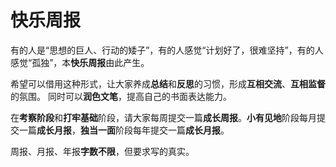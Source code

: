 # 快乐周报

有的人是“思想的巨人、行动的矮子”，有的人感觉“计划好了，很难坚持”，有的人感觉“孤独”，本**快乐周报**由此产生。

希望可以借用这种形式，让大家养成**总结**和**反思**的习惯，形成**互相交流**、**互相监督**的氛围。
同时可以**润色文笔**，提高自己的书面表达能力。

在**考察阶段**和**打牢基础**阶段，请大家每周提交一篇**成长周报**。**小有见地**阶段每月提交一篇**成长月报**，**独当一面**阶段每年提交一篇**成长月报**。

周报、月报、年报**字数不限**，但要求写的真实。
